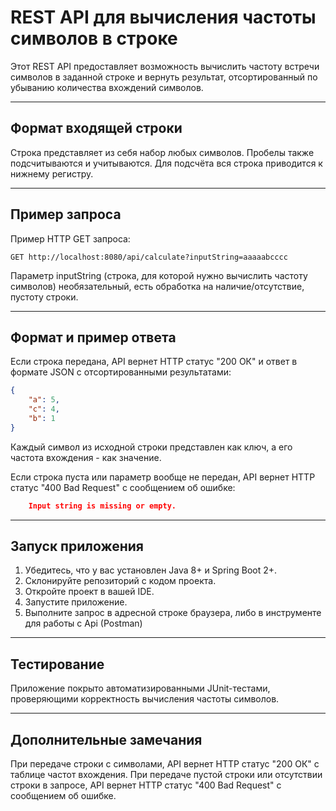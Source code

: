 # REST API для вычисления частоты символов в строке
Этот REST API предоставляет возможность вычислить частоту встречи символов в заданной строке и вернуть результат, отсортированный по убыванию количества вхождений символов.
___
## Формат входящей строки
Строка представляет из себя набор любых символов. Пробелы также подсчитываются и учитываются. Для подсчёта вся строка приводится к нижнему регистру.
____
## Пример запроса
Пример HTTP GET запроса:
```http
GET http://localhost:8080/api/calculate?inputString=aaaaabcccc
```
Параметр inputString (строка, для которой нужно вычислить частоту символов) необязательный, есть обработка на наличие/отсутствие, пустоту строки.
____
## Формат и пример ответа
Если строка передана, API вернет HTTP статус "200 ОК" и ответ в формате JSON с отсортированными результатами:
```json
{
    "a": 5,
    "c": 4,
    "b": 1
}
```
Каждый символ из исходной строки представлен как ключ, а его частота вхождения - как значение.

Если строка пуста или параметр вообще не передан, API вернет HTTP статус "400 Bad Request" с сообщением об ошибке:
```json
    Input string is missing or empty.
```
____
## Запуск приложения
1) Убедитесь, что у вас установлен Java 8+ и Spring Boot 2+.
2) Склонируйте репозиторий с кодом проекта.
3) Откройте проект в вашей IDE.
4) Запустите приложение.
5) Выполните запрос в адресной строке браузера, либо в инструменте для работы с Api (Postman)
____
## Тестирование
Приложение покрыто автоматизированными JUnit-тестами, проверяющими корректность вычисления частоты символов.
____
## Дополнительные замечания
При передаче строки с символами, API вернет HTTP статус "200 ОК" с таблице частот вхождения.
При передаче пустой строки или отсутствии строки в запросе, API вернет HTTP статус "400 Bad Request" с сообщением об ошибке.
